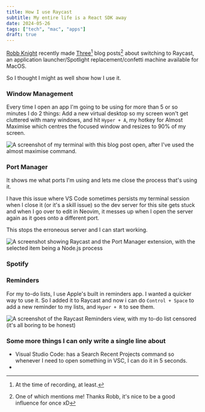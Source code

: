 ```yaml
---
title: How I use Raycast
subtitle: My entire life is a React SDK away
date: 2024-05-26
tags: ["tech", "mac", "apps"]
draft: true
---
```


[Robb Knight](https://rknight.me) recently made [Three](https://rknight.me/blog/tags/raycast/)[^1] blog posts[^2] about switching to Raycast, an application launcher/Spotlight replacement/confetti machine available for MacOS.

[^1]: At the time of recording, at least.
[^2]: One of which mentions me! Thanks Robb, it's nice to be a good influence for once xD

So I thought I might as well show how I use it.

### Window Management

Every time I open an app I'm going to be using for more than 5 or so minutes I do 2 things: Add a new virtual desktop so my screen won't get cluttered with many windows, and hit `Hyper + A`, my hotkey for Almost Maximise which centres the focused window and resizes to 90% of my screen. 

![A screenshot of my terminal with this blog post open, after I've used the almost maximise command.](https://cdn.laker.tech/blog/image/raycast-window.jpeg)

[^4]: By the way, I just changed my wallpaper for the first time since June last year. It's not #6768AA anymore. It's instead a collection of wallpapers from [Raycast's wallpaper pack](https://www.raycast.com/wallpapers). This is weird as hell to me but it's cute.

### Port Manager

It shows me what ports I'm using and lets me close the process that's using it.

I have this issue where VS Code sometimes persists my terminal session when I close it (or it's a skill issue)
so the dev server for this site gets stuck and when I go over to edit in Neovim, it messes up when I open the server again as it goes onto a different port.

This stops the erroneous server and I can start working.

![A screenshot showing Raycast and the Port Manager extension, with the selected item being a Node.js process](https://cdn.laker.tech/blog/image/raycast-port.jpeg)

### Spotify

### Reminders

For my to-do lists, I use Apple's built in reminders app. I wanted a quicker way to use it. So I added it to Raycast and now i can do `Control + Space` to add a new reminder to my lists, and `Hyper + R` to see them.

![A screenshot of the Raycast Reminders view, with my to-do list censored (it's all boring to be honest)](https://cdn.laker.tech/blog/image/raycast-reminders.jpeg)

### Some more things I can only write a single line about

- Visual Studio Code: has a Search Recent Projects command so whenever I need to open something in VSC, I can do it in 5 seconds.
- 